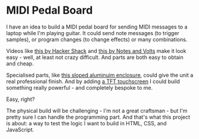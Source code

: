# MIDI Pedal Board

I have an idea to build a MIDI pedal board for sending MIDI messages to a laptop while I'm playing guitar. It could send note messages (to trigger samples), or program changes (to change effects) or many combinations.

Videos like [this by Hacker Shack](https://www.youtube.com/watch?v=M25I58I7BtI) and [this by Notes and Volts](https://www.youtube.com/watch?v=H3WevrsmO9o) make it look easy - well, at least not crazy difficult. And parts are both easy to obtain and cheap.

Specialised parts, like [this sloped aluminuim enclosure](https://uk.farnell.com/bopla/atph-1865-300/case-aluminium-68x300x181mm/dp/1843600), could give the unit a real professional finish. And by adding [a TFT touchscreen](https://www.pjrc.com/store/display_ili9341_touch.html) I could build something really powerful - and completely bespoke to me.

Easy, right?

The physical build will be challenging - I'm not a great craftsman - but I'm pretty sure I can handle the programming part. And that's what this project is about: a way to test the logic I want to build in HTML, CSS, and JavaScript.